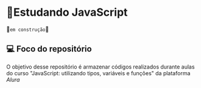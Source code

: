 # 📑Estudando JavaScript
🚧`em construção`🚧
## 💻 Foco do repositório
O objetivo desse repositório é armazenar códigos realizados durante aulas do curso "JavaScript: utilizando tipos, variáveis e funções" da plataforma _Alura_
